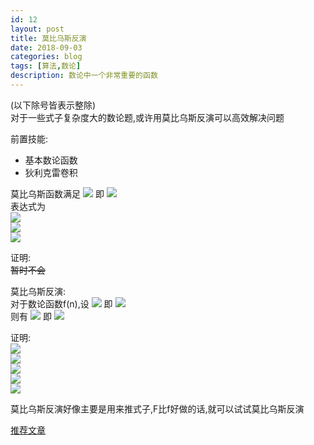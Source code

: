 ```yaml
---
id: 12
layout: post
title: 莫比乌斯反演
date: 2018-09-03
categories: blog
tags: [算法,数论]
description: 数论中一个非常重要的函数
---
```


(以下除号皆表示整除)  
对于一些式子复杂度大的数论题,或许用莫比乌斯反演可以高效解决问题  

前置技能:  
- 基本数论函数  
- 狄利克雷卷积  

莫比乌斯函数满足
<img src="http://latex.codecogs.com/gif.latex?\mu * I = \epsilon"/>
即
<img src="http://latex.codecogs.com/gif.latex?\sum_{d|n}\mu(d) = [n = 1]"/>  
表达式为  
<img src="http://latex.codecogs.com/gif.latex?n=0:\mu(n)=1"/>  
<img src="http://latex.codecogs.com/gif.latex?n=\prod_{p|n\&p\,is\,prime}p:\mu(n)=(-1)^{k}"/>  
<img src="http://latex.codecogs.com/gif.latex?otherwise:\mu(n)=0"/>

证明:  
~~暂时不会~~  

莫比乌斯反演:  
对于数论函数f(n),设
<img src="http://latex.codecogs.com/gif.latex?F(n) = \sum_{d|n}f(d)"/>
即
<img src="http://latex.codecogs.com/gif.latex?F = f * I"/>  
则有
<img src="http://latex.codecogs.com/gif.latex?f(n) = \sum_{d|n}F(d)*\mu(\frac{n}{d})"/>
即
<img src="http://latex.codecogs.com/gif.latex?f = F * \mu"/>

证明:  
<img src="http://latex.codecogs.com/gif.latex?\because\;F=f*I"/>  
<img src="http://latex.codecogs.com/gif.latex?\therefore\;F*\mu=f*I*\mu"/>  
<img src="http://latex.codecogs.com/gif.latex?\because\;I*\mu=\epsilon"/>  
<img src="http://latex.codecogs.com/gif.latex?\therefore\;F*\mu=f*\epsilon"/>  
<img src="http://latex.codecogs.com/gif.latex?\therefore\;f=F*\mu"/>  

莫比乌斯反演好像主要是用来推式子,F比f好做的话,就可以试试莫比乌斯反演

[推荐文章](https://www.cnblogs.com/qdscwyy/p/8012843.html)

